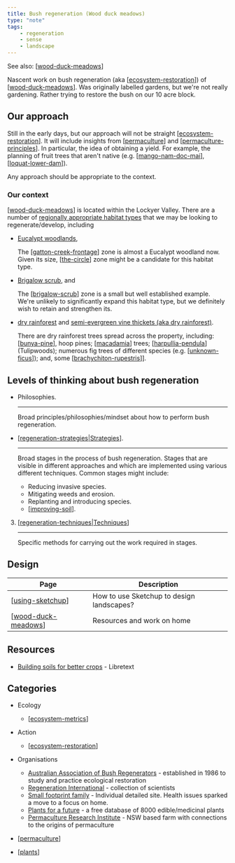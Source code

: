 ```yaml
---
title: Bush regeneration (Wood duck meadows)
type: "note"
tags: 
    - regeneration
    - sense 
    - landscape
---
```


See also: [[wood-duck-meadows]]

Nascent work on bush regeneration (aka [[ecosystem-restoration]]) of [[wood-duck-meadows]]. Was originally labelled gardens, but we're not really gardening. Rather trying to restore the bush on our 10 acre block.

## Our approach

Still in the early days, but our approach will not be straight [[ecosystem-restoration]]. It will include insights from [[permaculture]] and [[permaculture-principles]]. In particular, the idea of obtaining a yield. For example, the planning of fruit trees that aren't native (e.g. [[mango-nam-doc-mai]], [[loquat-lower-dam]]).

Any approach should be appropriate to the context.

### Our context

[[wood-duck-meadows]] is located within the Lockyer Valley. There are a number of [regionally appropriate habitat types](https://www.qld.gov.au/environment/plants-animals/habitats/habitat) that we may be looking to regenerate/develop, including

- [Eucalypt woodlands](https://www.qld.gov.au/environment/plants-animals/habitats/habitat/eucalypt-woodlands), 

    The [[gatton-creek-frontage]] zone is almost a Eucalypt woodland now. Given its size, [[the-circle]] zone might be a candidate for this habitat type. 

- [Brigalow scrub](https://www.qld.gov.au/environment/plants-animals/habitats/habitat/brigalow), and 

    The [[brigalow-scrub]] zone is a small but well established example. We're unlikely to significantly expand this habitat type, but we definitely wish to retain and strengthen its.

- [dry rainforest](https://www.qld.gov.au/environment/plants-animals/habitats/habitat/dry-rainforest) and [semi-evergreen vine thickets (aka dry rainforest)](https://apps.des.qld.gov.au/regional-ecosystems/details/?re=12.8.21).

    There are dry rainforest trees spread across the property, including: [[bunya-pine]], hoop pines; [[macadamia]] trees; [[harpullia-pendula]] (Tulipwoods); numerous fig trees of different species (e.g. [[unknown-ficus]]); and, some [[brachychiton-rupestris]]].


## Levels of thinking about bush regeneration

<div class="grid cards" markdown>

- Philosophies.

    ---

    Broad principles/philosophies/mindset about how to perform bush regeneration.

- [[regeneration-strategies|Strategies]].

    ---

    Broad stages in the process of bush regeneration. Stages that are visible in different approaches and which are implemented using various different techniques. Common stages might include:

    - Reducing invasive species.
    - Mitigating weeds and erosion.
    - Replanting and introducing species.
    - [[improving-soil]].

3. [[regeneration-techniques|Techniques]]

    ---

    Specific methods for carrying out the work required in stages.

</div>


## Design

| Page | Description |
| --- | --- |
| [[using-sketchup]] | How to use Sketchup to design landscapes? |
| [[wood-duck-meadows]] | Resources and work on home |  

## Resources

- [Building soils for better crops](https://geo.libretexts.org/Bookshelves/Soil_Science/Building_Soils_for_Better_Crops_-_Ecological_Management_for_Healthy_Soils_4e_(Magdoff_and_van_Es)) - Libretext

## Categories

- Ecology

    - [[ecosystem-metrics]]

- Action

    - [[ecosystem-restoration]]

- Organisations

    - [Australian Association of Bush Regenerators](https://www.aabr.org.au/) - established in 1986 to study and practice ecological restoration
    - [Regeneration International](https://regenerationinternational.org/) - collection of scientists 
    - [Small footprint family](https://www.smallfootprintfamily.com/) - Individual detailed site. Health issues sparked a move to a focus on home.
    - [Plants for a future](https://pfaf.org/user/default.aspx) - a free database of 8000 edible/medicinal plants
    - [Permaculture Research Institute](https://www.permaculturenews.org/) - NSW based farm with connections to the origins of permaculture

- [[permaculture]]

- [[plants]]


[//begin]: # "Autogenerated link references for markdown compatibility"
[wood-duck-meadows]: wood-duck-meadows "Wood duck meadows"
[ecosystem-restoration]: ecosystem-restoration "Ecosystem restoration (aka bush regneration)"
[permaculture]: permaculture "Permaculture"
[permaculture-principles]: permaculture-principles "Permaculture Principles"
[mango-nam-doc-mai]: individual-plants/mango-nam-doc-mai "Mango (Nam Doc Mai) - mango paddock"
[loquat-lower-dam]: individual-plants/loquat-lower-dam "Loquat on the lower dam"
[gatton-creek-frontage]: gatton-creek-frontage "Gatton creek frontage"
[the-circle]: the-circle "The Circle"
[brigalow-scrub]: brigalow-scrub "Brigalow scrub"
[bunya-pine]: plants/bunya-pine "Bunya Pine"
[macadamia]: plants/macadamia "Macadamia"
[harpullia-pendula]: plants/harpullia-pendula "Harpullia Pendula (Moreton Bay Tulipwood)"
[unknown-ficus]: individual-plants/unknown-ficus "Unknown ficus"
[brachychiton-rupestris]: plants/brachychiton-rupestris "Brachychiton rupestris (Queensland Bottle Tree)"
[regeneration-strategies|Strategies]: strategies/regeneration-strategies "Regeneration strategies"
[improving-soil]: stages/improving-soil "Improving soil"
[regeneration-techniques|Techniques]: techniques/regeneration-techniques "Regeneration techniques"
[using-sketchup]: using-sketchup "Using Sketchup"
[ecosystem-metrics]: ecosystem-metrics "Ecosystem metrics"
[plants]: plants/plants "Plants"
[//end]: # "Autogenerated link references"